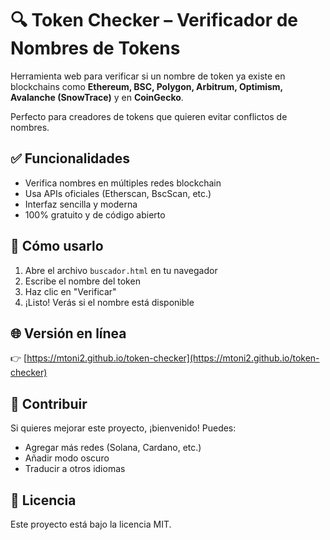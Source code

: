 # 🔍 Token Checker – Verificador de Nombres de Tokens

Herramienta web para verificar si un nombre de token ya existe en blockchains como **Ethereum, BSC, Polygon, Arbitrum, Optimism, Avalanche (SnowTrace)** y en **CoinGecko**.

Perfecto para creadores de tokens que quieren evitar conflictos de nombres.

## ✅ Funcionalidades

- Verifica nombres en múltiples redes blockchain
- Usa APIs oficiales (Etherscan, BscScan, etc.)
- Interfaz sencilla y moderna
- 100% gratuito y de código abierto

## 🚀 Cómo usarlo

1. Abre el archivo `buscador.html` en tu navegador
2. Escribe el nombre del token
3. Haz clic en "Verificar"
4. ¡Listo! Verás si el nombre está disponible

## 🌐 Versión en línea

👉 [https://mtoni2.github.io/token-checker](https://mtoni2.github.io/token-checker)

## 🤝 Contribuir

Si quieres mejorar este proyecto, ¡bienvenido! Puedes:
- Agregar más redes (Solana, Cardano, etc.)
- Añadir modo oscuro
- Traducir a otros idiomas

## 📄 Licencia

Este proyecto está bajo la licencia MIT.
